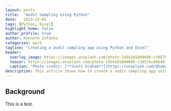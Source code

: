 ```yaml
---
layout: posts
title:  "Audit Sampling Using Python"
date:   2023-12-05
tags: [Python, Excel]
highlight_home: false
author_profile: true
author: Kenneth Infante
categories: work
tagline: "Creating a audit sampling app using Python and Excel"
header:
  overlay_image: https://images.unsplash.com/photo-1454165804606-c3d57bc86b40?q=80&w=2070&auto=format&fit=crop&ixlib=rb-4.0.3&ixid=M3wxMjA3fDB8MHxwaG90by1wYWdlfHx8fGVufDB8fHx8fA%3D%3D
  teaser: https://images.unsplash.com/photo-1454165804606-c3d57bc86b40?q=80&w=2070&auto=format&fit=crop&ixlib=rb-4.0.3&ixid=M3wxMjA3fDB8MHxwaG90by1wYWdlfHx8fGVufDB8fHx8fA%3D%3D
  caption: "Photo credit: [**Scott Graham**](https://unsplash.com/@homajob)"
description: This article shows how to create a audit sampling app using Python and Excel
---
```


## Background

This is a test. 
